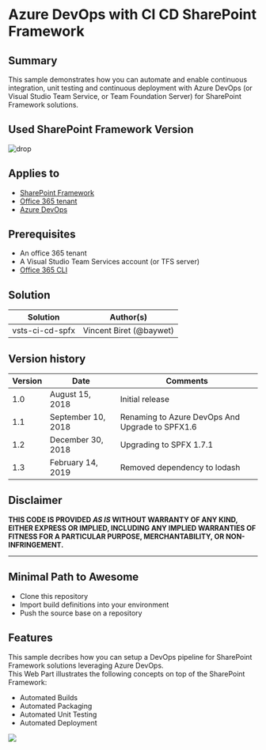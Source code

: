 # Azure DevOps with CI CD SharePoint Framework

## Summary
This sample demonstrates how you can automate and enable continuous integration, unit testing and continuous deployment with Azure DevOps (or Visual Studio Team Service, or Team Foundation Server) for SharePoint Framework solutions.

## Used SharePoint Framework Version 
![drop](https://img.shields.io/badge/version-GA-green.svg)

## Applies to

* [SharePoint Framework](https:/dev.office.com/sharepoint)
* [Office 365 tenant](https://dev.office.com/sharepoint/docs/spfx/set-up-your-development-environment)
* [Azure DevOps](https://azure.microsoft.com/en-us/solutions/devops/)


## Prerequisites
 
* An office 365 tenant
* A Visual Studio Team Services account (or TFS server)
* [Office 365 CLI](https://github.com/pnp/office365-cli/)

## Solution

Solution|Author(s)
--------|---------
vsts-ci-cd-spfx | Vincent Biret (@baywet)

## Version history

Version|Date|Comments
-------|----|--------
1.0|August 15, 2018|Initial release
1.1|September 10, 2018|Renaming to Azure DevOps And Upgrade to SPFX1.6
1.2|December 30, 2018|Upgrading to SPFX 1.7.1
1.3|February 14, 2019|Removed dependency to lodash

## Disclaimer
**THIS CODE IS PROVIDED *AS IS* WITHOUT WARRANTY OF ANY KIND, EITHER EXPRESS OR IMPLIED, INCLUDING ANY IMPLIED WARRANTIES OF FITNESS FOR A PARTICULAR PURPOSE, MERCHANTABILITY, OR NON-INFRINGEMENT.**

---

## Minimal Path to Awesome

- Clone this repository
- Import build definitions into your environment
- Push the source base on a repository


## Features
This sample decribes how you can setup a DevOps pipeline for SharePoint Framework solutions leveraging Azure DevOps.  
This Web Part illustrates the following concepts on top of the SharePoint Framework:

- Automated Builds
- Automated Packaging
- Automated Unit Testing
- Automated Deployment

<img src="https://telemetry.sharepointpnp.com/sp-dev-fx-webparts/samples/readme-template" />
